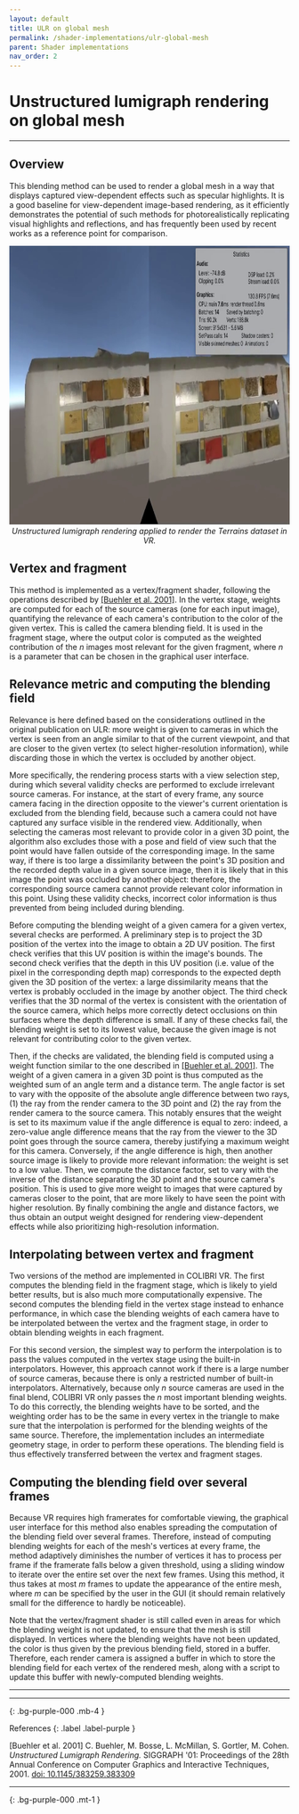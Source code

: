 ```yaml
---
layout: default
title: ULR on global mesh
permalink: /shader-implementations/ulr-global-mesh
parent: Shader implementations
nav_order: 2
---
```


# Unstructured lumigraph rendering on global mesh

* * *

## Overview

This blending method can be used to render a global mesh in a way that displays captured view-dependent effects such as specular highlights. It is a good baseline for view-dependent image-based rendering, as it efficiently demonstrates the potential of such methods for photorealistically replicating visual highlights and reflections, and has frequently been used by recent works as a reference point for comparison.

<p align="center">
      <img src="https://github.com/caor-mines-paristech/colibri-vr/raw/master/docs/illustrations/Terrains-ULR.png" alt="" width="1500" height="500"><br><i>Unstructured lumigraph rendering applied to render the Terrains dataset in VR.</i>
</p>

## Vertex and fragment

This method is implemented as a vertex/fragment shader, following the operations described by <a href="#buehler2001">[Buehler et al. 2001]</a>. In the vertex stage, weights are computed for each of the source cameras (one for each input image), quantifying the relevance of each camera's contribution to the color of the given vertex. This is called the camera blending field. It is used in the fragment stage, where the output color is computed as the weighted contribution of the *n* images most relevant for the given fragment, where *n* is a parameter that can be chosen in the graphical user interface.

## Relevance metric and computing the blending field

Relevance is here defined based on the considerations outlined in the original publication on ULR: more weight is given to cameras in which the vertex is seen from an angle similar to that of the current viewpoint, and that are closer to the given vertex (to select higher-resolution information), while discarding those in which the vertex is occluded by another object.

More specifically, the rendering process starts with a view selection step, during which several validity checks are performed to exclude irrelevant source cameras. For instance, at the start of every frame, any source camera facing in the direction opposite to the viewer's current orientation is excluded from the blending field, because such a camera could not have captured any surface visible in the rendered view. Additionally, when selecting the cameras most relevant to provide color in a given 3D point, the algorithm also excludes those with a pose and field of view such that the point would have fallen outside of the corresponding image. In the same way, if there is too large a dissimilarity between the point's 3D position and the recorded depth value in a given source image, then it is likely that in this image the point was occluded by another object: therefore, the corresponding source camera cannot provide relevant color information in this point. Using these validity checks, incorrect color information is thus prevented from being included during blending.

Before computing the blending weight of a given camera for a given vertex, several checks are performed. A preliminary step is to project the 3D position of the vertex into the image to obtain a 2D UV position. The first check verifies that this UV position is within the image's bounds. The second check verifies that the depth in this UV position (i.e. value of the pixel in the corresponding depth map) corresponds to the expected depth given the 3D position of the vertex: a large dissimilarity means that the vertex is probably occluded in the image by another object. The third check verifies that the 3D normal of the vertex is consistent with the orientation of the source camera, which helps more correctly detect occlusions on thin surfaces where the depth difference is small. If any of these checks fail, the blending weight is set to its lowest value, because the given image is not relevant for contributing color to the given vertex.

Then, if the checks are validated, the blending field is computed using a weight function similar to the one described in <a href="#buehler2001">[Buehler et al. 2001]</a>. The weight of a given camera in a given 3D point is thus computed as the weighted sum of an angle term and a distance term. The angle factor is set to vary with the opposite of the absolute angle difference between two rays, (1) the ray from the render camera to the 3D point and (2) the ray from the render camera to the source camera. This notably ensures that the weight is set to its maximum value if the angle difference is equal to zero: indeed, a zero-value angle difference means that the ray from the viewer to the 3D point goes through the source camera, thereby justifying a maximum weight for this camera. Conversely, if the angle difference is high, then another source image is likely to provide more relevant information: the weight is set to a low value. Then, we compute the distance factor, set to vary with the inverse of the distance separating the 3D point and the source camera's position. This is used to give more weight to images that were captured by cameras closer to the point, that are more likely to have seen the point with higher resolution. By finally combining the angle and distance factors, we thus obtain an output weight designed for rendering view-dependent effects while also prioritizing high-resolution information.

## Interpolating between vertex and fragment

Two versions of the method are implemented in COLIBRI VR. The first computes the blending field in the fragment stage, which is likely to yield better results, but is also much more computationally expensive. The second computes the blending field in the vertex stage instead to enhance performance, in which case the blending weights of each camera have to be interpolated between the vertex and the fragment stage, in order to obtain blending weights in each fragment.

For this second version, the simplest way to perform the interpolation is to pass the values computed in the vertex stage using the built-in interpolators. However, this approach cannot work if there is a large number of source cameras, because there is only a restricted number of built-in interpolators. Alternatively, because only *n* source cameras are used in the final blend, COLIBRI VR only passes the *n* most important blending weights. To do this correctly, the blending weights have to be sorted, and the weighting order has to be the same in every vertex in the triangle to make sure that the interpolation is performed for the blending weights of the same source. Therefore, the implementation includes an intermediate geometry stage, in order to perform these operations. The blending field is thus effectively transferred between the vertex and fragment stages.

## Computing the blending field over several frames

Because VR requires high framerates for comfortable viewing, the graphical user interface for this method also enables spreading the computation of the blending field over several frames.  Therefore, instead of computing blending weights for each of the mesh's vertices at every frame, the method adaptively diminishes the number of vertices it has to process per frame if the framerate falls below a given threshold, using a sliding window to iterate over the entire set over the next few frames. Using this method, it thus takes at most *m* frames to update the appearance of the entire mesh, where *m* can be specified by the user in the GUI (it should remain relatively small for the difference to hardly be noticeable).

Note that the vertex/fragment shader is still called even in areas for which the blending weight is not updated, to ensure that the mesh is still displayed. In vertices where the blending weights have not been updated, the color is thus given by the previous blending field, stored in a buffer. Therefore, each render camera is assigned a buffer in which to store the blending field for each vertex of the rendered mesh, along with a script to update this buffer with newly-computed blending weights.

* * * 

* * *
{: .bg-purple-000 .mb-4 }

References
{: .label .label-purple }

<a name="buehler2001">[Buehler et al. 2001]</a> C. Buehler, M. Bosse, L. McMillan, S. Gortler, M. Cohen. *Unstructured Lumigraph Rendering.* SIGGRAPH '01: Proceedings of the 28th Annual Conference on Computer Graphics and Interactive Techniques, 2001. [doi: 10.1145/383259.383309](https://doi.org/10.1145/383259.383309)

* * *
{: .bg-purple-000 .mt-1 }
